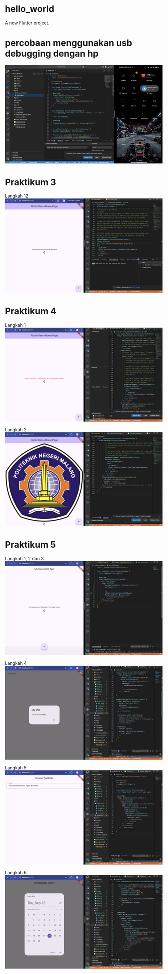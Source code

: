 # hello_world

A new Flutter project.

# percobaan menggunakan usb debugging dengan hp
![ Screenshot Hello_world](images/08.png)
# Praktikum 3 

Langkah 12
![ Screenshot Hello_world](images/01.png)

# Praktikum 4

Langkah 1
![ Screenshot Hello_world](images/02.png)

Langkah 2
![ Screenshot Hello_world](images/03.png)

# Praktikum 5

Langkah 1, 2 dan 3
![ Screenshot Hello_world](images/04.png)

Langkah 4
![ Screenshot Hello_world](images/05.png)

Langkah 5
![ Screenshot Hello_world](images/06.png)

Langkah 6
![ Screenshot Hello_world](images/07.png)